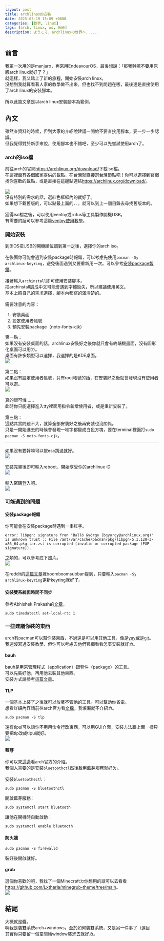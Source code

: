 ```yaml
---
layout: post
title: archlinux的安裝
date: 2025-03-19 15:09 +0800
categories: [教學, linux]
tags: [arch, linux, os, 系統]
description: ようこそ、archlinuxの世界へ......
---
```


## 前言
我第一次用的是manjaro，再來用EndeavourOS，最後想說：「那我幹嘛不要用原版arch linux就好了？」<br>
就這樣，我又踏上了新的旅程，開始安裝arch linux。<br>
沒想到我就算看著人家的教學做不出來，但也找不到問題在哪，最後還是直接使用了arch linux的安裝腳本。<br>
<br>
所以此篇文章是以arch linux安裝腳本為範例。

## 內文
雖然查資料的時候，但到大家的介紹說建議一開始不要直接用腳本，要一步一步認識。<br>
但我覺得對於新手來說，使用腳本也不錯吧，至少可以先嘗試使用arch了。<br>

### arch的iso檔
前往arch的官網<https://archlinux.org/download/>下載iso檔。<br>
在這裡面有各個國家提供的載點，在台灣就直接選台灣節點吧！你可以選擇到官網找你喜歡的載點，或是直接在這邊點連結<https://archlinux.org/download/>。<br>
<br>
![](/assets/img/image/archlinux的安裝/archlinuxtw.png)<br>
沒有特別的需求的話，選紅色框框內的就好了。<br>
如果想下載舊版的，可以點最上面的`..`，就可以到上一個目錄去尋找舊版本的。<br>
<br>
獲得iso檔之後，可以使用ventoy或rufus等工具製作開機USB。<br>
有需要的話可以參考這篇[ventoy使用教學](https://whitebearouo.github.io/posts/ventoy%E4%BD%BF%E7%94%A8%E6%95%99%E5%AD%B8/)。<br>

### 開始安裝
到BIOS把USB的開機順位調到第一之後，選擇你的arch iso。<br>
<br>
在後面你可能會遇到安裝package時報錯，可以考慮先使用`pacman -Sy archlinux-keyring`，避免後面遇到又要重新用一次。可以參考[安裝package報錯](#安裝package報錯)。<br>
<br>
接著輸入`archinstall`即可使用安裝腳本。<br>
把archinstall調成中文可能會遇到字體缺失，所以建議使用英文。<br>
基本上照自己的需求選擇，腳本內都寫的滿清楚的。<br>
<br>
需要注意的內容：<br>
1. 安裝桌面
2. 設定使用者帳號
3. 預先安裝package（noto-fonts-cjk）

第一點：<br>
如果沒有安裝桌面的話，archlinux安裝好之後你就只會有終端機畫面，沒有圖形化桌面可以用ㄌ。<br>
桌面有許多類型可以選擇，我選擇的是KDE桌面。<br>
![](/assets/img/image/archlinux的安裝/選擇桌面.jpg)<br>
<br>
第二點：<br>
如果沒有設定使用者帳號，只有root帳號的話，在安裝好之後就會發現沒有使用者可以選。<br>
![](/assets/img/image/archlinux的安裝/沒有使用者.jpg)<br>
<br>
真的很可憐......<br>
此時你只能選擇進入tty裡面用指令新增使用者，或是重新安裝了。<br>
<br>
第三點：<br>
這點其實問題不大，就算全部安裝好之後再安裝也沒關係。<br>
只是一開始進去的時候會發現一堆字都變成白色方塊，要在terminal裡面打`sudo pacman -S noto-fonts-cjk`。<br>

---

如果沒有要幹嘛可以按esc跳過就好。<br>
![](/assets/img/image/archlinux的安裝/chroot嗎.jpg)<br>
<br>
安裝完畢後即可輸入reboot，開始享受你的archlinux :D<br>
![](/assets/img/image/archlinux的安裝/安裝完畢.jpg)<br>
<br>
輸入密碼登入吧。<br>
![](/assets/img/image/archlinux的安裝/登入畫面.jpg)

### 可能遇到的問題
#### 安裝package報錯
你可能會在安裝package時遇到一串紅字。<br>
```
error: libpgn: signature fron "Balló György (bgyorgy@archlinux.org)" is unknown trust :: File /ant/var/cache/pacnan/pkg/libpgn-5.3.128-3-x86_64.pkg.tar.zst is corrupted (invalid or corrupted package (PGP signature)).
```
之類的，可以參考底下照片。<br>
![](/assets/img/image/archlinux的安裝/安裝package錯誤.jpg)<br>
<br>
在reddit的[這篇文章](https://www.reddit.com/r/archlinux/comments/1htbi9z/error_failed_to_install_packages_to_new_root/)裡boomboomsubban提到，只要輸入`pacman -Sy archlinux-keyring`更新keyring就好了。

#### 安裝雙系統但時間不同步
參考Abhishek Prakash的[文章](https://itsfoss.com/wrong-time-dual-boot/)。<br>
```
sudo timedatectl set-local-rtc 1
```

### 一些建議你裝的東西
arch有pacman可以幫你裝東西，不過還是可以用其他工具，像是[yay](https://github.com/Jguer/yay)或是[git](https://git-scm.com/)。<br>
我還沒寫過安裝教學，但你可以考慮去他們官網看看怎麼安裝就好ㄌ。

#### bauh
bauh是用來管理程式（application）跟套件（package）的工具。<br>
可以先裝好他，再用他去裝其他東西。<br>
安裝方式請參考[這篇文章](https://whitebearouo.github.io/posts/bauh-%E5%9C%A8linux%E4%B8%AD%E7%AE%A1%E7%90%86%E7%A8%8B%E5%BC%8F%E7%9A%84%E5%B7%A5%E5%85%B7/)。

#### TLP
一個基本上裝了之後就可以放著不管他的工具。可以幫助你省電。<br>
想看詳細內容請前往arch官方看[文檔](https://wiki.archlinuxcn.org/wiki/TLP)，我懶懶就不介紹ㄌ。<br>
```
sudo pacman -S tlp
```
還有tlpui可以讓你不用用命令行改東西，可以用GUI介面，安裝方法跟上面一樣只要把tlp改成tlpui就好。<br>
![](/assets/img/image/other_pic/好有感覺謝謝.jpg)

#### 藍芽
你可以來[這邊](https://wiki.archlinuxcn.org/zh-tw/%E8%93%9D%E7%89%99)看arch官方的介紹。<br>
我個人需要的是安裝`bluetoothctl`然後啟用藍芽服務就好ㄌ。<br>
<br>
安裝`bluetoothectl`：<br>
```
sudo pacman -S bluetoothctl
```
開啟藍芽服務：<br>
```
sudo systemctl start bluetooth
```
讓他在開機時自動啟動：<br>
```
sudo systemctl enable bluetooth
```

#### 防火牆
```
sudo pacman -S firewalld
```
裝好後開啟就好。

#### grub
選個你喜歡的吧，我找了一個Minecraftㄉ你想用的話可以去看看<https://github.com/Lxtharia/minegrub-theme/tree/main>。<br>
![](/assets/img/image/mygo/我喜歡企鵝.jpeg)

## 結尾
大概就是醬。<br>
啊我是裝雙系統arch+windows，至於如何裝雙系統，又是另一件事了（遠目<br>
其實你只要留一個空間給window裝進去就好ㄌ。